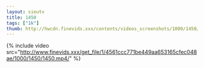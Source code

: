 ```yaml
--- 
layout: sieutv
title: 1450
tags: ["1k"]
thumb: http://hwcdn.finevids.xxx/contents/videos_screenshots/1000/1450/preview.mp4.jpg
---
```

{% include video src="http://www.finevids.xxx/get_file/1/4561ccc771be449aa653165cfec048ae/1000/1450/1450.mp4/" %} 
